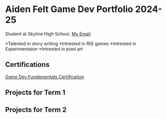 # Aiden Felt Game Dev Portfolio 2024-25
Student at Skyline High School.
[My Email](mailto:aiden.m.felt@gmail.com)

*Talented in story writing
*Intrested in  RtS games
*Intrested in Experimentaion
*Intrested in pixel art

## Certifications
[Game Dev Fundementals Certification](https://github.com/AidenFelt/Game-Dev-I-Portfolio/blob/main/docs/Aiden%20Felt_Game%20Development%20Fundamentals.pdf)
## Projects for Term 1

## Projects for Term 2

